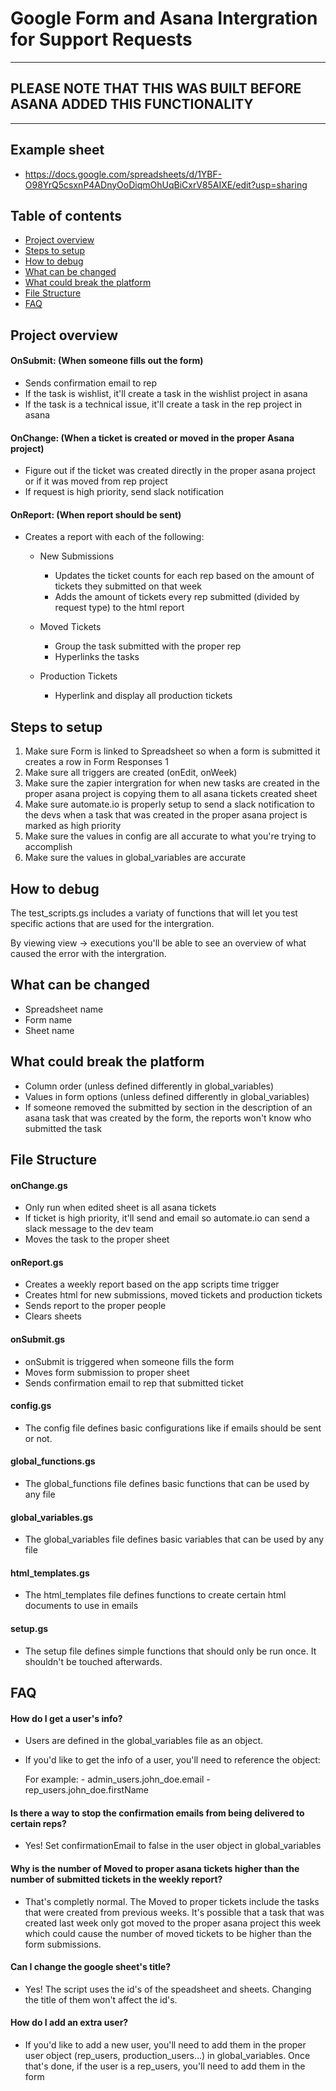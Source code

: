 # Google Form and Asana Intergration for Support Requests


--------------------------------------------------------------------------------------------
## PLEASE NOTE THAT THIS WAS BUILT BEFORE ASANA ADDED THIS FUNCTIONALITY
--------------------------------------------------------------------------------------------


## Example sheet

- https://docs.google.com/spreadsheets/d/1YBF-O98YrQ5csxnP4ADnyOoDiqmOhUqBiCxrV85AIXE/edit?usp=sharing



## Table of contents
* [Project overview](#project-overview)
* [Steps to setup](#steps-to-setup)
* [How to debug](#how-to-debug)
* [What can be changed](#what-can-be-changed)
* [What could break the platform](#what-could-break-the-platform)
* [File Structure](#file-structure)
* [FAQ](#faq)



## Project overview

#### OnSubmit: (When someone fills out the form)
  - Sends confirmation email to rep
  - If the task is wishlist, it'll create a task in the wishlist project in asana
  - If the task is a technical issue, it'll create a task in the rep project in asana

#### OnChange: (When a ticket is created or moved in the proper Asana project)
  - Figure out if the ticket was created directly in the proper asana project or if it was moved from rep project
  - If request is high priority, send slack notification
  
#### OnReport: (When report should be sent)
  - Creates a report with each of the following:
      
      - New Submissions
        - Updates the ticket counts for each rep based on the amount of tickets they submitted on that week
        - Adds the amount of tickets every rep submitted (divided by request type) to the html report
        
      - Moved Tickets
        - Group the task submitted with the proper rep
        - Hyperlinks the tasks
        
      - Production Tickets
        - Hyperlink and display all production tickets



## Steps to setup

  1. Make sure Form is linked to Spreadsheet so when a form is submitted it creates a row in Form Responses 1
  2. Make sure all triggers are created (onEdit, onWeek)
  3. Make sure the zapier intergration for when new tasks are created in the proper asana project is copying them to all asana tickets created sheet
  4. Make sure automate.io is properly setup to send a slack notification to the devs when a task that was created in the proper asana project is marked as high priority
  5. Make sure the values in config are all accurate to what you're trying to accomplish
  6. Make sure the values in global_variables are accurate



## How to debug

The test_scripts.gs includes a variaty of functions that will let you test specific actions that are used for the intergration. 

By viewing view -> executions you'll be able to see an overview of what caused the error with the intergration.



## What can be changed

 - Spreadsheet name
 - Form name
 - Sheet name



## What could break the platform

- Column order (unless defined differently in global_variables)
- Values in form options (unless defined differently in global_variables)
- If someone removed the submitted by section in the description of an asana task that was created by the form, the reports won't know who submitted the task



## File Structure

#### onChange.gs
  - Only run when edited sheet is all asana tickets
  - If ticket is high priority, it'll send and email so automate.io can send a slack message to the dev team
  - Moves the task to the proper sheet

#### onReport.gs
  - Creates a weekly report based on the app scripts time trigger
  - Creates html for new submissions, moved tickets and production tickets 
  - Sends report to the proper people
  - Clears sheets

#### onSubmit.gs
  - onSubmit is triggered when someone fills the form
  - Moves form submission to proper sheet
  - Sends confirmation email to rep that submitted ticket

#### config.gs
  - The config file defines basic configurations like if emails should be sent or not.

#### global_functions.gs
  - The global_functions file defines basic functions that can be used by any file

#### global_variables.gs
  - The global_variables file defines basic variables that can be used by any file

#### html_templates.gs
  - The html_templates file defines functions to create certain html documents to use in emails

#### setup.gs
  - The setup file defines simple functions that should only be run once. It shouldn't be touched afterwards.
  

## FAQ

#### How do I get a user's info?

  - Users are defined in the global_variables file as an object. 
  - If you'd like to get the info of a user, you'll need to reference the object:
      
      For example:
        - admin_users.john_doe.email
        - rep_users.john_doe.firstName
      

#### Is there a way to stop the confirmation emails from being delivered to certain reps?
  
  - Yes! Set confirmationEmail to false in the user object in global_variables


#### Why is the number of Moved to proper asana tickets higher than the number of submitted tickets in the weekly report?

  - That's completly normal. The Moved to proper tickets include the tasks that were created from 
    previous weeks. It's possible that a task that was created last week only got moved to the proper asana project this week which could cause the number of moved tickets to be higher than the form submissions.
    

#### Can I change the google sheet's title?

  - Yes! The script uses the id's of the speadsheet and sheets. Changing the title of them won't affect the id's.
  
  
#### How do I add an extra user?

  - If you'd like to add a new user, you'll need to add them in the proper user object (rep_users, production_users...) in 
    global_variables. Once that's done, if the user is a rep_users, you'll need to add them in the form

